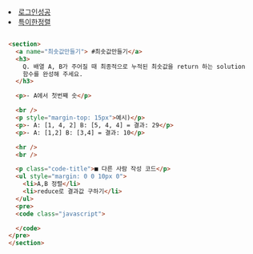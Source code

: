 <li><a href="#로그인성공">로그인성공</a></li>
<li><a href="#특이한정렬">특이한정렬</a></li>

```html

```

```html
<section>
  <a name="최솟값만들기"> #최솟값만들기</a>
  <h3>
    Q. 배열 A, B가 주어질 때 최종적으로 누적된 최솟값을 return 하는 solution
    함수를 완성해 주세요.
  </h3>

  <p>- A에서 첫번째 숫</p>

  <br />
  <p style="margin-top: 15px">예시)</p>
  <p>- A: [1, 4, 2] B: [5, 4, 4] = 결과: 29</p>
  <p>- A: [1,2] B: [3,4] = 결과: 10</p>

  <hr />
  <br />

  <p class="code-title">■ 다른 사람 작성 코드</p>
  <ul style="margin: 0 0 10px 0">
    <li>A,B 정렬</li>
    <li>reduce로 결과값 구하기</li>
  </ul>
  <pre>
  <code class="javascript">

  </code>
</pre>
</section>
```
